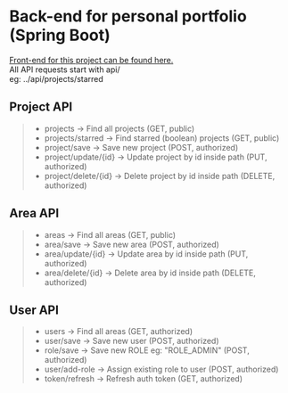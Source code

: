 # Back-end for personal portfolio (Spring Boot)
[Front-end for this project can be found here.](https://github.com/Jaycedam/portfolio-frontend)
<br/>
All API requests start with api/
<br/>
eg: ../api/projects/starred

## Project API
> - projects -> Find all projects (GET, public)
> - projects/starred -> Find starred (boolean) projects (GET, public)
> - project/save -> Save new project (POST, authorized)
> - project/update/{id} -> Update project by id inside path (PUT, authorized)
> - project/delete/{id} -> Delete project by id inside path (DELETE, authorized)

## Area API
> - areas -> Find all areas (GET, public)
> - area/save -> Save new area (POST, authorized)
> - area/update/{id} -> Update area by id inside path (PUT, authorized)
> - area/delete/{id} -> Delete area by id inside path (DELETE, authorized)

## User API
> - users -> Find all areas (GET, authorized)
> - user/save -> Save new user (POST, authorized)
> - role/save -> Save new ROLE eg: "ROLE_ADMIN" (POST, authorized)
> - user/add-role -> Assign existing role to user (POST, authorized)
> - token/refresh -> Refresh auth token (GET, authorized)
